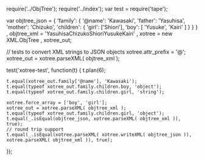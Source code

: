require('../ObjTree');
require('../index');
var test = require('tape');

var objtree_json = {
    'family': {
        '@name':    'Kawasaki',
        'father':   'Yasuhisa',
        'mother':   'Chizuko',
        'children': {
            'girl': ['Shiori'],
            'boy': [
                'Yusuke',
                'Kairi'
            ]
        }
    }
}
, objtree_xml = '<?xml version="1.0" encoding="UTF-8"?><family name="Kawasaki"><father>Yasuhisa</father><mother>Chizuko</mother><children><girl>Shiori</girl><boy>Yusuke</boy><boy>Kairi</boy></children></family>'
, xotree = new XML.ObjTree
, xotree_out;

// tests to convert XML strings to JSON objects
xotree.attr_prefix = '@';
xotree_out = xotree.parseXML( objtree_xml );

test('xotree-test', function(t) {
	t.plan(6);
	
	t.equal(xotree_out.family['@name'], 'Kawasaki');
	t.equal(typeof xotree_out.family.children.boy, 'object');
	t.equal(typeof xotree_out.family.children.girl, 'string');

	xotree.force_array = ['boy', 'girl'];
	xotree_out = xotree.parseXML( objtree_xml );
	t.equal(typeof xotree_out.family.children.girl, 'object');
	t.equal(_.isEqual(objtree_json, xotree.parseXML( objtree_xml )), true);
	// round trip support
	t.equal(_.isEqual(xotree.parseXML( xotree.writeXML( objtree_json )), xotree.parseXML( objtree_xml )), true);	
});
